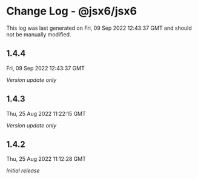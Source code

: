 # Change Log - @jsx6/jsx6

This log was last generated on Fri, 09 Sep 2022 12:43:37 GMT and should not be manually modified.

## 1.4.4
Fri, 09 Sep 2022 12:43:37 GMT

_Version update only_

## 1.4.3
Thu, 25 Aug 2022 11:22:15 GMT

_Version update only_

## 1.4.2
Thu, 25 Aug 2022 11:12:28 GMT

_Initial release_

